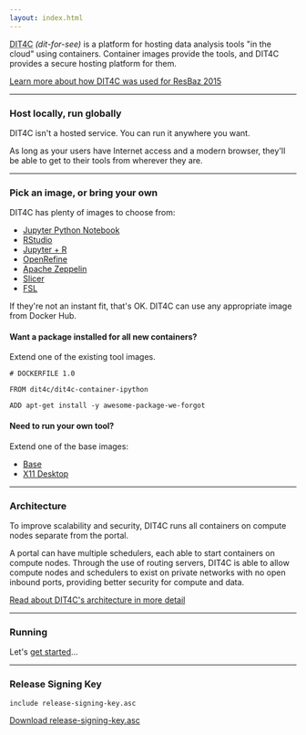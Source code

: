 ```yaml
---
layout: index.html
---
```


<abbr title="Data Intensive Tools for the Cloud">DIT4C</abbr> _(dit-for-see)_ is a platform for hosting data analysis tools "in the cloud" using containers. Container images provide the tools, and DIT4C provides a secure hosting platform for them.

[Learn more about how DIT4C was used for ResBaz 2015](resbaz.html)

---

### Host locally, run globally

DIT4C isn't a hosted service. You can run it anywhere you want.

As long as your users have Internet access and a modern browser, they'll be able to get to their tools from wherever they are.

---

### Pick an image, or bring your own

DIT4C has plenty of images to choose from:

 * [Jupyter Python Notebook][dit4c-container-ipython]
 * [RStudio][dit4c-container-rstudio]
 * [Jupyter + R][dit4c-container-jupyter]
 * [OpenRefine][dit4c-container-openrefine]
 * [Apache Zeppelin][dit4c-container-zeppelin]
 * [Slicer][dit4c-container-slicer]
 * [FSL][dit4c-container-fsl]

If they're not an instant fit, that's OK. DIT4C can use any appropriate image from Docker Hub.

#### Want a package installed for all new containers?

Extend one of the existing tool images.

```
# DOCKERFILE 1.0

FROM dit4c/dit4c-container-ipython

ADD apt-get install -y awesome-package-we-forgot

```

#### Need to run your own tool?

Extend one of the base images:

 * [Base][dit4c-container-base]
 * [X11 Desktop][dit4c-container-x11]

---

### Architecture

To improve scalability and security, DIT4C runs all containers on compute nodes separate from the portal.

A portal can have multiple schedulers, each able to start containers on compute nodes. Through the use of routing servers, DIT4C is able to allow compute nodes and schedulers to exist on private networks with no open inbound ports, providing better security for compute and data.

[Read about DIT4C's architecture in more detail](./architecture.html)

---

### Running

Let's [get started](./running.html)...

---

### Release Signing Key

```
include release-signing-key.asc
```
[Download release-signing-key.asc](./release-signing-key.asc)

[dit4c-container-base]: https://hub.docker.com/r/dit4c/dit4c-container-base/
[dit4c-container-gephi]: https://hub.docker.com/r/dit4c/dit4c-container-gephi/
[dit4c-container-ipython]: https://hub.docker.com/r/dit4c/dit4c-container-ipython/
[dit4c-container-jupyter]: https://hub.docker.com/r/dit4c/dit4c-container-jupyter/
[dit4c-container-fsl]: https://hub.docker.com/r/dit4c/dit4c-container-fsl/
[dit4c-container-openrefine]: https://hub.docker.com/r/dit4c/dit4c-container-openrefine/
[dit4c-container-rstudio]: https://hub.docker.com/r/dit4c/dit4c-container-rstudio/
[dit4c-container-slicer]: https://hub.docker.com/r/dit4c/dit4c-container-slicer/
[dit4c-container-x11]: https://hub.docker.com/r/dit4c/dit4c-container-x11/
[dit4c-container-zeppelin]: https://hub.docker.com/r/dit4c/dit4c-container-zeppelin/
